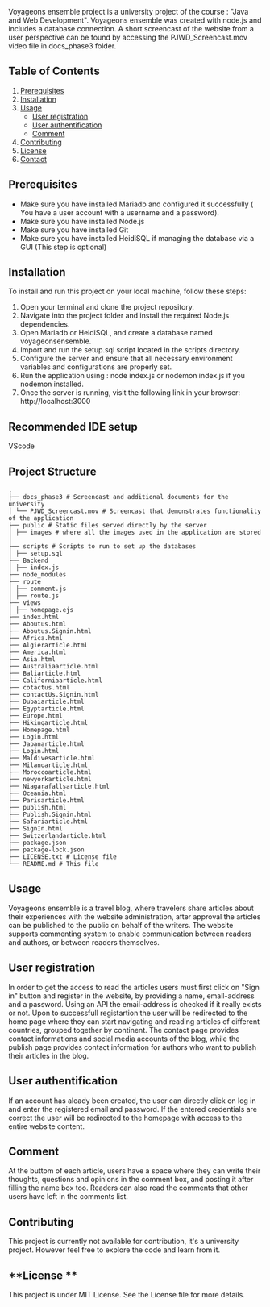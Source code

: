 Voyageons ensemble project is a university project of the course : "Java and Web Development". Voyageons ensemble was created with node.js and includes a database connection.
A short screencast of the website from a user perspective can be found by accessing the PJWD_Screencast.mov video file in docs_phase3 folder.

## **Table of Contents**
1. [Prerequisites](#Prerequisites)
2. [Installation](#installation)
3. [Usage](#usage)
     - [User registration](#Userregistration)
     - [User authentification](#Userauthentification)
     - [Comment](#Comment)
4. [Contributing](#contributing)
5. [License](#license)
6. [Contact](#contact)


## **Prerequisites**
- Make sure you have installed Mariadb and configured it successfully ( You have a user account with a username and a password).
- Make sure you have installed Node.js
- Make sure you have installed Git
- Make sure you have installed HeidiSQL if managing the database via a GUI (This step is optional)

## **Installation**
To install and run this project on your local machine, follow these steps:

1. Open your terminal and clone the project repository.
2. Navigate into the project folder and install the required Node.js dependencies.
3. Open Mariadb or HeidiSQL, and create a database named voyageonsensemble.
4. Import and run the setup.sql script located in the scripts directory.
5. Configure the server and ensure that all necessary environment variables and configurations are properly set.
6. Run the application using : node index.js or nodemon index.js if you nodemon installed.
7. Once the server is running, visit the following link in your browser: http://localhost:3000

## **Recommended IDE setup**
VScode

## **Project Structure**
```
.
├── docs_phase3 # Screencast and additional documents for the university
│ └── PJWD_Screencast.mov # Screencast that demonstrates functionality of the application
├── public # Static files served directly by the server
│ ├── images # where all the images used in the application are stored
│ 
├── scripts # Scripts to run to set up the databases
│ ├── setup.sql
├── Backend
│ ├── index.js
├── node_modules
├── route
│ ├── comment.js
│ ├── route.js
├── views
│ ├── homepage.ejs
├── index.html
├── Aboutus.html
├── Aboutus.Signin.html
├── Africa.html
├── Algierarticle.html
├── America.html
├── Asia.html 
├── Australiaarticle.html
├── Baliarticle.html
├── Californiaarticle.html
├── cotactus.html
├── contactUs.Signin.html
├── Dubaiarticle.html
├── Egyptarticle.html
├── Europe.html
├── Hikingarticle.html
├── Homepage.html
├── Login.html
├── Japanarticle.html
├── Login.html
├── Maldivesarticle.html
├── Milanoarticle.html
├── Moroccoarticle.html
├── newyorkarticle.html
├── Niagarafallsarticle.html
├── Oceania.html
├── Parisarticle.html
├── publish.html
├── Publish.Signin.html
├── Safariarticle.html
├── SignIn.html
├── Switzerlandarticle.html
├── package.json
├── package-lock.json
├── LICENSE.txt # License file
└── README.md # This file
```

## **Usage**
Voyageons ensemble is a travel blog, where travelers share articles about their experiences with the website administration, after approval the articles can be published to the public on behalf of the writers. The website supports commenting system to enable communication between readers and authors, or between readers themselves. 

## **User registration**
In order to get the access to read the articles users must first click on "Sign in" button and register in the website, by providing a name, email-address and a password. Using an API the email-address is checked if it really exists or not. 
Upon to successfull registartion the user will be redirected to the home page where they can start navigating and reading articles of different countries, grouped together by continent. The contact page provides contact informations and social media accounts of the blog, while the publish page provides contact information for authors who want to publish their articles in the blog.

## **User authentification**
If an account has aleady been created, the user can directly click on log in and enter the registered email and password. If the entered credentials are correct the user will be redirected to the homepage with access to the entire website content.

## **Comment**
At the buttom of each article, users have a space where they can write their thoughts, questions and opinions in the comment box, and posting it after filling the name box too. 
Readers can also read the comments that other users have left in the comments list.

## **Contributing**
This project is currently not available for contribution, it's a university project. 
However feel free to explore the code and learn from it.

## **License **
This project is under MIT License. See the License file for more details.
